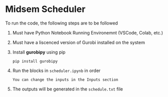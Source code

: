 # Midsem Scheduler

To run the code, the following steps are to be followed

1. Must have Python Notebook Running Environemnt (VSCode, Colab, etc.)

2. Must have a liscenced version of Gurobi installed on the system

3. Install **gurobipy** using pip

   ```
   pip install gurobipy
   ```

4. Run the blocks in `scheduler.ipynb` in order

   ```
   You can change the inputs in the Inputs section
   ```

5. The outputs will be generated in the `schedule.txt` file
